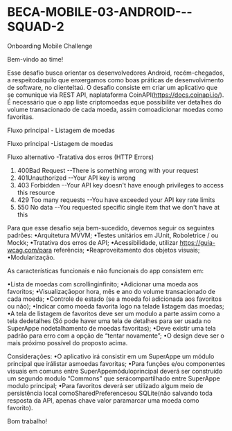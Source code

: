 # BECA-MOBILE-03-ANDROID---SQUAD-2

Onboarding Mobile Challenge

Bem-vindo ao time!

Esse desafio busca orientar os desenvolvedores Android, recém-chegados, a respeitodaquilo que enxergamos como boas práticas de desenvolvimento de software, no clienteItaú. O desafio consiste em criar um aplicativo que se comunique via REST API, naplataforma CoinAPI(https://docs.coinapi.io/). É necessário que o app liste criptomoedas eque possibilite ver detalhes do volume transacionado de cada moeda, assim comoadicionar moedas como favoritas.

Fluxo principal - Listagem de moedas


Fluxo principal -Listagem de moedas


Fluxo alternativo -Tratativa dos erros (HTTP Errors)
1.  400Bad Request --There is something wrong with your request
2.  401Unauthorized --Your API key is wrong
3.  403 Forbidden --Your API key doesn't have enough privileges to access this resource
4.  429 Too many requests --You have exceeded your API key rate limits
5.  550 No data --You requested specific single item that we don't have at this


Para que esse desafio seja bem-sucedido, devemos seguir os seguintes padrões:
•Arquitetura MVVM;
•Testes unitários em JUnit, Roboletrice / ou Mockk;
•Tratativa dos erros de API;
•Acessibilidade, utilizar https://guia-wcag.com/para referência;
•Reaproveitamento dos objetos visuais;
•Modularização.


As características funcionais e não funcionais do app consistem em:

•Lista de moedas com scrollinginfinito;
•Adicionar uma moeda aos favoritos;
•Visualizaçãopor hora, mês e ano do volume transacionado de cada moeda;
•Controle de estado (se a moeda foi adicionada aos favoritos ou não);
•Indicar como moeda favorita logo na telade listagem das moedas;
•A tela de listagem de favoritos deve ser um modulo a parte assim como a tela dedetalhes (Só pode haver uma tela de detalhes para ser usada no SuperAppe nodetalhamento de moedas favoritas);
•Deve existir uma tela padrão para erro com a opção de “tentar novamente”;
•O design deve ser o mais próximo possível do proposto acima.


Considerações:
•O aplicativo irá consistir em um SuperAppe um módulo principal que irálistar asmoedas favoritas;
•Para funções e/ou componentes visuais em comuns entre SuperAppemóduloprincipal deverá ser construído um segundo modulo “Commons” que serácompartilhado entre SuperAppe modulo principal;
•Para favoritos deverá ser utilizado algum meio de persistência local comoSharedPreferencesou SQLite(não salvando toda resposta da API, apenas chave valor paramarcar uma moeda como favorito).

Bom trabalho!
